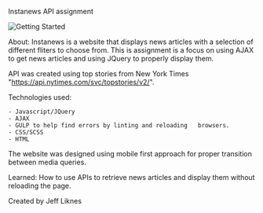 


Instanews API assignment 


![Getting Started](instanews/screenshot.png)





About: 
    Instanews is a website that displays news articles with a selection of different fliters to choose from.
This is assignment is a focus on using AJAX to get news articles and using JQuery to properly display them.

API was created using top stories from New York Times "https://api.nytimes.com/svc/topstories/v2/".


Technologies used:

    - Javascript/JQuery
    - AJAX
    - GULP to help find errors by linting and reloading   browsers.
    - CSS/SCSS
    - HTML

The website was designed using mobile first approach for proper transition between media queries.


Learned:
    How to use APIs to retrieve news articles and display them without reloading the page.


Created by Jeff Liknes




















